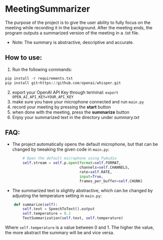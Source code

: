 # MeetingSummarizer
The purpose of the project is to give the user ability to fully focus on the meeting while recording it in the background. After the meeting ends, the program outputs a summarized version of the meeting in a .txt file.

- Note: The summary is abstractive, descriptive and accurate.


## How to use:

1. Run the following commands: 
```python
pip install -r requirements.txt
pip install git+https://github.com/openai/whisper.git

```
2. export your OpenAI API Key through terminal: ```export OPEN_AI_API_KEY=YOUR_API_KEY```
3. make sure you have your microphone connected and run ```main.py```
4. record your meeting by pressing the **start** button
5. when done with the meeting, press the **summarize** button
6. Enjoy your summarized text in the directory under *summary.txt*

## FAQ:
- The project automatically opens the default microphone, but that can be changed by tweaking the given code in ```main.py```:

```python
        # Open the default microphone using PyAudio
        self.stream = self.p.open(format=self.FORMAT,
                                  channels=self.CHANNELS,
                                  rate=self.RATE,
                                  input=True,
                                  frames_per_buffer=self.CHUNK)
```

- The summarized text is slightly abstractive, which can be changed by adjusting the temperature setting in ```main.py```:

```python
    def summarize(self):
        self.text = SpeechToText().output
        self.temperature = 0.2
        TextSummarization(self.text, self.temperature)
```
Where ```self.temperature``` is a value between 0 and 1. The higher the value, the more abstract the summary will be and vice versa.